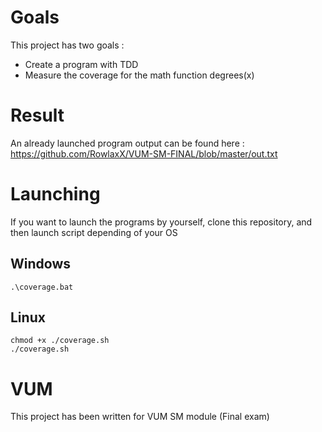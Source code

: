 # Goals

This project has two goals : 
- Create a program with TDD
- Measure the coverage for the math function degrees(x)

# Result

An already launched program output can be found here : 
https://github.com/RowlaxX/VUM-SM-FINAL/blob/master/out.txt

# Launching

If you want to launch the programs by yourself, clone this repository, and then launch script depending of your OS

## Windows

```
.\coverage.bat
```

## Linux

```
chmod +x ./coverage.sh
./coverage.sh
```

# VUM

This project has been written for VUM SM module (Final exam)
